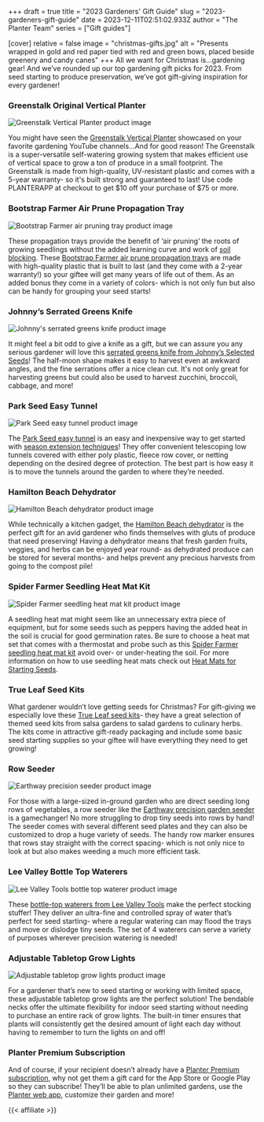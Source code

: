 +++
draft = true
title = "2023 Gardeners' Gift Guide"
slug = "2023-gardeners-gift-guide"
date = 2023-12-11T02:51:02.933Z
author = "The Planter Team"
series = ["Gift guides"]

[cover]
relative = false
image = "christmas-gifts.jpg"
alt = "Presents wrapped in gold and red paper tied with red and green bows, placed beside greenery and candy canes"
+++
All we want for Christmas is…gardening gear! And we’ve rounded up our top gardening gift picks for 2023. From seed starting to produce preservation, we’ve got gift-giving inspiration for every gardener!

### Greenstalk Original Vertical Planter

![Greenstalk Vertical Planter product image](https://cdn11.bigcommerce.com/s-uw06ilppdw/images/stencil/1280x1280/products/112/1986/0ade84f7-97e9-4d72-bb7e-15974135665c__59907.1701184874.jpg?c=2 "Image source: Greenstalk")

You might have seen the [Greenstalk Vertical Planter](https://store.greenstalkgarden.com/product/greenstalk-stackable-garden/?rstr=PLANTERAPP) showcased on your favorite gardening YouTube channels…And for good reason! The Greenstalk is a super-versatile self-watering growing system that makes efficient use of vertical space to grow a ton of produce in a small footprint. The Greenstalk is made from high-quality, UV-resistant plastic and comes with a 5-year warranty- so it's built strong and guaranteed to last! Use code PLANTERAPP at checkout to get $10 off your purchase of $75 or more.

### Bootstrap Farmer Air Prune Propagation Tray

![Bootstrap Farmer air pruning tray product image](https://www.bootstrapfarmer.com/cdn/shop/products/Air-Prune-Tray_2000x.jpg?v=1676565703 "Image source: Bootstrap Farmer")

These propagation trays provide the benefit of ‘air pruning’ the roots of growing seedlings without the added learning curve and work of [soil blocking](https://blog.planter.garden/posts/revolutionize-your-seed-starting-with-soil-blocking/). These [Bootstrap Farmer air prune propagation trays](https://collabs.shop/qpxwvp) are made with high-quality plastic that is built to last (and they come with a 2-year warranty!) so your giftee will get many years of life out of them. As an added bonus they come in a variety of colors- which is not only fun but also can be handy for grouping your seed starts!

### Johnny’s Serrated Greens Knife

![Johnny's serrated greens knife product image](https://www.johnnyseeds.com/dw/image/v2/BJGJ_PRD/on/demandware.static/-/Sites-jss-master/default/dw71078c91/images/products/tools/09098_01_6inserratedgreensknife.jpg?sw=800&sh=800 "Image source: Johnny's Selected Seeds")

It might feel a bit odd to give a knife as a gift, but we can assure you any serious gardener will love this [serrated greens knife from Johnny’s Selected Seeds](https://www.johnnyseeds.com/tools-supplies/harvesting-tools/harvest-knives/serrated-greens-knife-6%22-9098.html)! The half-moon shape makes it easy to harvest even at awkward angles, and the fine serrations offer a nice clean cut. It's not only great for harvesting greens but could also be used to harvest zucchini, broccoli, cabbage, and more!

### Park Seed Easy Tunnel

![Park Seed easy tunnel product image](https://m.media-amazon.com/images/W/MEDIAX_792452-T2/images/I/518n6lsGDxL._AC_.jpg "Image source: Amazon")

The [Park Seed easy tunnel](https://www.amazon.com/Park-Seed-Standard-Tunnel-Protective/dp/B08X7H4M41/) is an easy and inexpensive way to get started with [season extension techniques](https://blog.planter.garden/posts/season-extension/)! They offer convenient telescoping low tunnels covered with either poly plastic, fleece row cover, or netting depending on the desired degree of protection. The best part is how easy it is to move the tunnels around the garden to where they’re needed.

### Hamilton Beach Dehydrator

![Hamilton Beach dehydrator product image](https://m.media-amazon.com/images/W/MEDIAX_792452-T2/images/I/71ygIB-E+lL._AC_SX569_.jpg "Image source: Amazon")

While technically a kitchen gadget, the [Hamilton Beach dehydrator](https://www.amazon.com/Hamilton-Beach-32100A-Digital-Dehydrator/dp/B012CG8N26) is the perfect gift for an avid gardener who finds themselves with gluts of produce that need preserving! Having a dehydrator means that fresh garden fruits, veggies, and herbs can be enjoyed year round- as dehydrated produce can be stored for several months- and helps prevent any precious harvests from going to the compost pile!

### Spider Farmer Seedling Heat Mat Kit

![Spider Farmer seedling heat mat kit product image](https://m.media-amazon.com/images/W/MEDIAX_792452-T2/images/I/711fCTUwzDL._AC_SX522_.jpg "Image source: Amazon")

A seedling heat mat might seem like an unnecessary extra piece of equipment, but for some seeds such as peppers having the added heat in the soil is crucial for good germination rates. Be sure to choose a heat mat set that comes with a thermostat and probe such as this [Spider Farmer seedling heat mat kit](https://www.amazon.com/dp/B09DPKXRRD/ref=emc_b_5_t?th=1) avoid over- or under-heating the soil. For more information on how to use seedling heat mats check out [Heat Mats for Starting Seeds](https://blog.planter.garden/posts/heat-mats/).

### True Leaf Seed Kits

What gardener wouldn’t love getting seeds for Christmas? For gift-giving we especially love these [True Leaf seed kits](https://www.trueleafmarket.com/collections/garden-seed-kits?rstr=atlgrow)- they have a great selection of themed seed kits from salsa gardens to salad gardens to culinary herbs. The kits come in attractive gift-ready packaging and include some basic seed starting supplies so your giftee will have everything they need to get growing!

### Row Seeder

![Earthway precision seeder product image](https://m.media-amazon.com/images/W/MEDIAX_792452-T2/images/I/61DeBzrSDIL._AC_SX522_.jpg "Image source: Amazon")

For those with a large-sized in-ground garden who are direct seeding long rows of vegetables, a row seeder like the [Earthway precision garden seeder](https://www.amazon.com/Earthway-1001-B-Precision-Garden-Seeder/dp/B00002N66A/) is a gamechanger! No more struggling to drop tiny seeds into rows by hand! The seeder comes with several different seed plates and they can also be customized to drop a huge variety of seeds. The handy row marker ensures that rows stay straight with the correct spacing- which is not only nice to look at but also makes weeding a much more efficient task.

### Lee Valley Bottle Top Waterers

![Lee Valley Tools bottle top waterer product image](https://assets.leevalley.com/Size4/10115/XC495-bottle-top-waterers-set-of-4-u-9939.jpg "Image source: Lee Valley Tools")

These [bottle-top waterers from Lee Valley Tools](https://www.leevalley.com/en-us/shop/garden/indoor-gardening/watering/53711-bottle-top-waterers?item=XC495) make the perfect stocking stuffer! They deliver an ultra-fine and controlled spray of water that’s perfect for seed starting- where a regular watering can may flood the trays and move or dislodge tiny seeds. The set of 4 waterers can serve a variety of purposes wherever precision watering is needed!

### Adjustable Tabletop Grow Lights

![Adjustable tabletop grow lights product image](https://m.media-amazon.com/images/W/MEDIAX_792452-T2/images/I/81y3jkHvUjL._AC_SX679_.jpg "Image source: Amazon")

For a gardener that’s new to seed starting or working with limited space, these adjustable tabletop grow lights are the perfect solution! The bendable necks offer the ultimate flexibility for indoor seed starting without needing to purchase an entire rack of grow lights. The built-in timer ensures that plants will consistently get the desired amount of light each day without having to remember to turn the lights on and off!

### Planter Premium Subscription



And of course, if your recipient doesn’t already have a [Planter Premium subscription](https://info.planter.garden/account/premium-subscription/), why not get them a gift card for the App Store or Google Play so they can subscribe! They’ll be able to plan unlimited gardens, use the [Planter web app](https://planter.garden/gardens), customize their garden and more!

{{< affiliate >}}